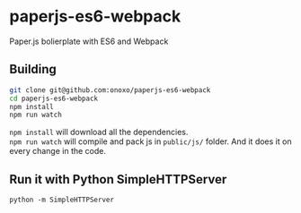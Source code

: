 # paperjs-es6-webpack
Paper.js bolierplate with ES6 and Webpack

## Building
```bash
git clone git@github.com:onoxo/paperjs-es6-webpack
cd paperjs-es6-webpack
npm install
npm run watch
```
`npm install` will download all the dependencies.\
`npm run watch` will compile and pack js in `public/js/` folder. And it does it on every change in the code.

## Run it with Python SimpleHTTPServer
```
python -m SimpleHTTPServer
```
